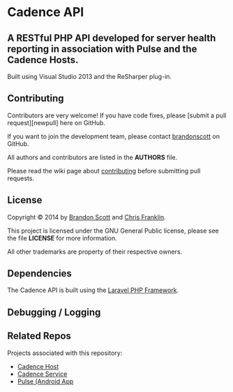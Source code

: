 Cadence API
==========

A RESTful PHP API developed for server health reporting in association with Pulse and the Cadence Hosts.
------------------------------------------------------

Built using Visual Studio 2013 and the ReSharper plug-in.

Contributing
------------

Contributors are very welcome! If you have code fixes, please [submit a pull request][newpull] here on GitHub.

If you want to join the development team, please contact [brandonscott][bs] on GitHub.

All authors and contributors are listed in the **AUTHORS** file.

Please read the wiki page about [contributing][contrib] before submitting pull requests.

License
-------

Copyright &copy; 2014 by [Brandon Scott][bs] and [Chris Franklin][cwf].

This project is licensed under the GNU General Public license, please see the file **LICENSE** for more information.
 
All other trademarks are property of their respective owners.

Dependencies
------------

The Cadence API is built using the [Laravel PHP Framework][lara].

Debugging / Logging
-------------------


Related Repos
--------

Projects associated with this repository:

 * [Cadence Host][chost]
 * [Cadence Service][csrv]
 * [Pulse (Android App][pulse]

 
[bs]: https://github.com/brandonscott
[chost]: https://github.com/brandonscott/cadence-host
[contrib]: ../../wiki/Contributing
[csrv]: https://github.com/brandonscott/cadence-service
[cwf]: https://github.com/cwfranklin
[lara]: http://laravel.com
[pulse]: https://github.com/brandonscott/pulse